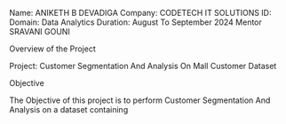 Name: ANIKETH B DEVADIGA
Company: CODETECH IT SOLUTIONS
ID: 
Domain: Data Analytics
Duration: August To September 2024
Mentor SRAVANI GOUNI

Overview of the Project 

Project: Customer Segmentation And Analysis On Mall Customer Dataset

Objective

The Objective of this project is to perform Customer Segmentation And Analysis on a dataset containing 
